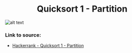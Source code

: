 <h1 align="center">Quicksort 1 - Partition</h1>

![alt text](https://images2.imgbox.com/2a/f8/Ybv1XvmP_o.png)

### Link to source: 
- <a href="https://www.hackerrank.com/challenges/quicksort1/problem">Hackerrank - Quicksort 1 - Partition</a>
